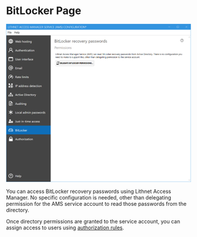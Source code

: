 # BitLocker Page

![bitlocker](../../.gitbook/assets/ui-page-bitlocker.png)

You can access BitLocker recovery passwords using Lithnet Access Manager. No specific configuration is needed, other than delegating permission for the AMS service account to read those passwords from the directory.

Once directory permissions are granted to the service account, you can assign access to users using [authorization rules](authorization-page.md).
